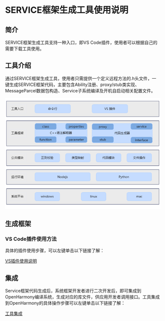 # SERVICE框架生成工具使用说明
## 简介

SERVICE框架生成工具支持一种入口，即VS Code插件，使用者可以根据自己的需要下载工具使用。

## 工具介绍

通过SERVICE框架生成工具，使用者只需提供一个定义远程方法的.h头文件，一键生成SERVICE框架代码，主要包含Ability注册、proxy/stub类实现、MessageParcel数据包构造、Service子系统编译及开机自启动相关配置文件。

![](../figures/pic-service-frm.png)

## 生成框架

### VS Code插件使用方法

具体的插件使用步骤，可以左键单击以下链接了解：

[VS插件使用说明](https://gitee.com/openharmony/napi_generator/tree/master/src/vscode_plugin/readme.md)

## 集成

Service框架代码生成后，系统框架开发者进行二次开发后，即可集成到OpenHarmony编译系统，生成对应的库文件，供应用开发者调用接口。工具集成到OpenHarmony的具体操作步骤可以左键单击以下链接了解：

 [工具集成](https://gitee.com/openharmony/napi_generator/blob/master/src/cli/h2sa/docs/usage/ENSEMBLE_METHOD_ZH.md)

